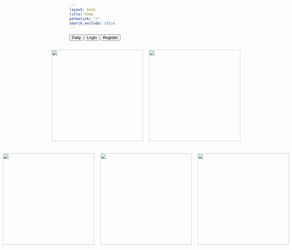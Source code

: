 ```yaml
---
layout: base
title: Home
permalink: "/"
search_exclude: false
---
```

<style>
    /* CSS for styling purposes (optional) */
    .feature {
      margin-bottom: 10px;
    }

    .top-container,
    .bottom-container {
      display: flex;
      justify-content: center;
      align-items: center;
      margin-top: 20px;
    }

    .element {
      margin: 10px;
    }

    /* Added styles for scaling images */
    .element img {
      width: 300px; /* Set your desired width */
      height: 300px; /* Set your desired height */
      object-fit: cover; /* Maintain aspect ratio */
    }
</style>

<html lang="en">
<div id="selectedAscii"></div>
  <a href="https://jplip.github.io/frontTri2/tracking/"><button class="btn">Daily</button></a>
  <a href="https://jplip.github.io/frontTri2/login/"><button class="btn">Login</button></a>
    <a href="https://jplip.github.io/frontTri2/Register/"><button class="btn">Register</button></a>
    <div class="top-container">
        <div class="element">
            <a href="https://jplip.github.io/frontTri2/exercise/">
        <img src="images/ExerciseHome.png">
            </a>
        </div>
        <div class="element">
            <a href="https://jplip.github.io/frontTri2/sleep/">
        <img src="images/SleepHome.png">
            </a>
        </div>
    </div>
    <div class="bottom-container">
        <div class="element">
            <a href="https://jplip.github.io/frontTri2/stress/">
        <img src="images/LessBlurryStress.png">
            </a>
        </div>
        <div class="element">
            <a href="https://jplip.github.io/frontTri2/food/">
        <img src="images/FoodHome.png">
            </a>
        </div>
        <div class="element">
            <a href="https://jplip.github.io/frontTri2/water/">
        <img src="images/WaterHome.png">
            </a>
        </div>
    </div>
<script>
function getSelectedProfile() {
    return localStorage.getItem('selectedProfile');
}
// Function to set a default profile in local storage
function setDefaultProfile() {
    // Check if a profile is already selected
    if (!getSelectedProfile()) {
        // If not, set a default profile
        localStorage.setItem('selectedProfile', 'profile1');
    }
}
// ASCII art functions (unchanged)
function getProfileAscii(profile) {
            switch (profile) {
                case "profile1":
                    return `
                    ________
                    |      |
                    |      O
                    |     /|\\
                    |     / \\
                    |_________
                    `;
                case "profile2":
                    return `
                    \\    O
                     \\   |\\
                      \\  / \\
                       \\/___\\
                    `;
                case "profile3":
                    return `
                    __
                    ( o>
                    /)__)
                    - \\ \\
                       / /
                    `;
                case "profile4":
                    return `
                    +----+
                    |o o |
                    | \\  |
                    |  | |  
                    +-----+
                    `;
                case "profile5":
                    return `
                    \\_o< 
                    | \\ 
                    <_/ 
                    `;
                default:
                    return ""; // Set a default ASCII art or leave it empty
            }
        }
function displaySelectedProfile() {
    // Set a default profile if none is selected
    setDefaultProfile();

    // Get the selected profile value
    var selectedProfile = getSelectedProfile();

    // Show the selected profile's ASCII art in the upper right corner
    var selectedAscii = document.getElementById("selectedAscii");
    selectedAscii.textContent = getProfileAscii(selectedProfile);
}
// Initial display when the page loads
displaySelectedProfile();
</script>

</script>



</html>


